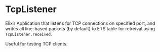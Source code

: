 TcpListener
===========

Elixir Application that listens for TCP connections on specified port,
and writes all line-based packets (by default) to ETS table for retreival
using `TcpListener.received`.

Useful for testing TCP clients.

